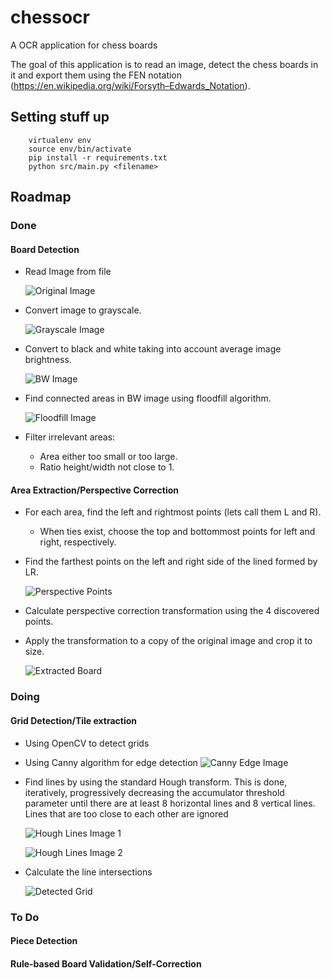 # chessocr

A OCR application for chess boards

The goal of this application is to read an image, detect the chess boards in it and
export them using the FEN notation (https://en.wikipedia.org/wiki/Forsyth–Edwards_Notation).

## Setting stuff up

```
    virtualenv env
    source env/bin/activate
    pip install -r requirements.txt
    python src/main.py <filename>
```

## Roadmap

### Done

#### Board Detection
  - Read Image from file

    ![Original Image](./images/orig.png)

  - Convert image to grayscale.

    ![Grayscale Image](./images/gray.png)

  - Convert to black and white taking into account average image brightness.

    ![BW Image](./images/bw.png)

  - Find connected areas in BW image using floodfill algorithm.

    ![Floodfill Image](./images/floodfill.png)

  - Filter irrelevant areas:
    - Area either too small or too large.
    - Ratio height/width not close to 1.

#### Area Extraction/Perspective Correction
  - For each area, find the left and rightmost points (lets call them L and R).
    - When ties exist, choose the top and bottommost points for left
      and right, respectively.
  - Find the farthest points on the left and right side of the lined formed by LR.

    ![Perspective Points](./images/perspective.png)

  - Calculate perspective correction transformation using the 4 discovered points.
  - Apply the transformation to a copy of the original image and crop it to size.

    ![Extracted Board](./images/extracted.png)

### Doing

#### Grid Detection/Tile extraction
  - Using OpenCV to detect grids

  - Using Canny algorithm for edge detection
    ![Canny Edge Image](./images/canny.png)

  - Find lines by using the standard Hough transform. This is done, iteratively, progressively decreasing the accumulator threshold parameter until there are at least 8 horizontal lines and 8 vertical lines. Lines that are too close to each other are ignored

    ![Hough Lines Image 1](./images/hough1.png)

    ![Hough Lines Image 2](./images/hough2.png)

  - Calculate the line intersections

    ![Detected Grid](./images/grid.png)

### To Do

#### Piece Detection

#### Rule-based Board Validation/Self-Correction
